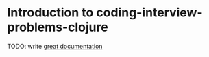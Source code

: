 # Introduction to coding-interview-problems-clojure

TODO: write [great documentation](http://jacobian.org/writing/what-to-write/)
